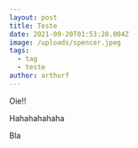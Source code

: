 ```yaml
---
layout: post
title: Teste
date: 2021-09-20T01:53:20.004Z
image: /uploads/spencer.jpeg
tags:
  - tag
  - teste
author: arthurf
---
```

Oie!!



Hahahahahaha



Bla
